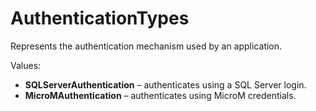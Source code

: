 # AuthenticationTypes

Represents the authentication mechanism used by an application.

Values:

- **SQLServerAuthentication** – authenticates using a SQL Server login.
- **MicroMAuthentication** – authenticates using MicroM credentials.
